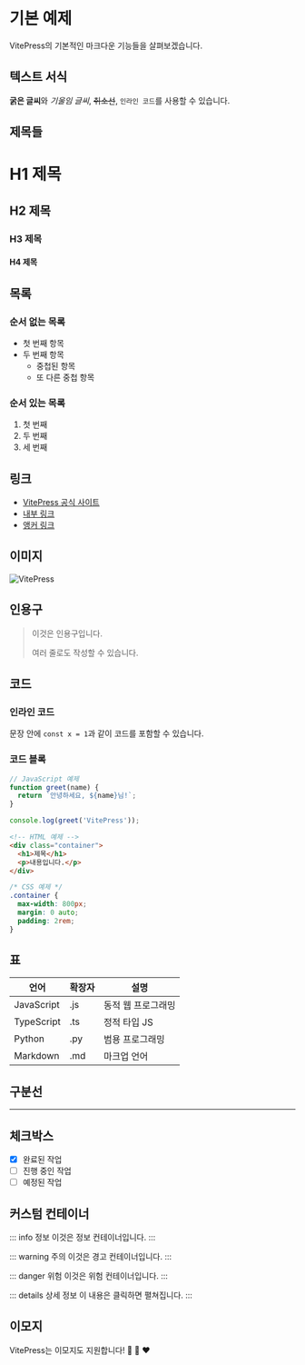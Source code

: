 # 기본 예제

VitePress의 기본적인 마크다운 기능들을 살펴보겠습니다.

## 텍스트 서식

**굵은 글씨**와 *기울임 글씨*, ~~취소선~~, `인라인 코드`를 사용할 수 있습니다.

## 제목들

# H1 제목
## H2 제목  
### H3 제목
#### H4 제목

## 목록

### 순서 없는 목록
- 첫 번째 항목
- 두 번째 항목
  - 중첩된 항목
  - 또 다른 중첩 항목

### 순서 있는 목록
1. 첫 번째
2. 두 번째
3. 세 번째

## 링크

- [VitePress 공식 사이트](https://vitepress.dev)
- [내부 링크](/guide/getting-started)
- [앵커 링크](#텍스트-서식)

## 이미지

![VitePress](https://vitepress.dev/vitepress-logo-mini.svg)

## 인용구

> 이것은 인용구입니다.
> 
> 여러 줄로도 작성할 수 있습니다.

## 코드

### 인라인 코드
문장 안에 `const x = 1`과 같이 코드를 포함할 수 있습니다.

### 코드 블록

```javascript
// JavaScript 예제
function greet(name) {
  return `안녕하세요, ${name}님!`;
}

console.log(greet('VitePress'));
```

```html
<!-- HTML 예제 -->
<div class="container">
  <h1>제목</h1>
  <p>내용입니다.</p>
</div>
```

```css
/* CSS 예제 */
.container {
  max-width: 800px;
  margin: 0 auto;
  padding: 2rem;
}
```

## 표

| 언어 | 확장자 | 설명 |
|------|--------|------|
| JavaScript | .js | 동적 웹 프로그래밍 |
| TypeScript | .ts | 정적 타입 JS |
| Python | .py | 범용 프로그래밍 |
| Markdown | .md | 마크업 언어 |

## 구분선

---

## 체크박스

- [x] 완료된 작업
- [ ] 진행 중인 작업
- [ ] 예정된 작업

## 커스텀 컨테이너

::: info 정보
이것은 정보 컨테이너입니다.
:::

::: warning 주의
이것은 경고 컨테이너입니다.
:::

::: danger 위험
이것은 위험 컨테이너입니다.
:::

::: details 상세 정보
이 내용은 클릭하면 펼쳐집니다.
:::

## 이모지

VitePress는 이모지도 지원합니다! :tada: :rocket: :heart: